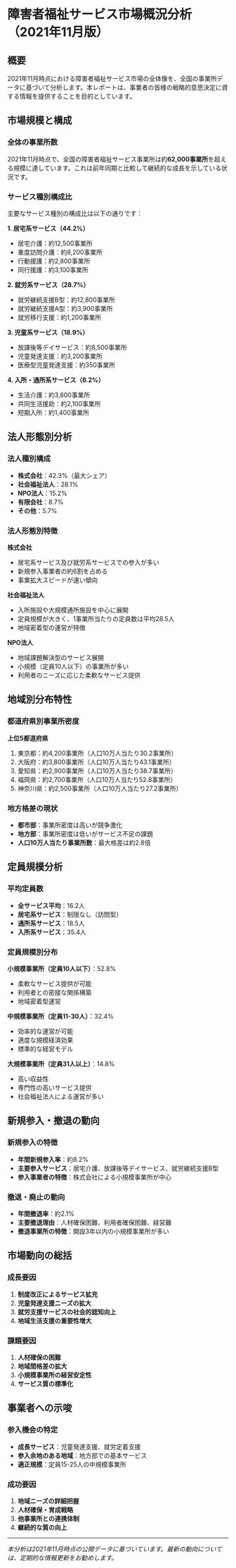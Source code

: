 # 障害者福祉サービス市場概況分析（2021年11月版）

## 概要

2021年11月時点における障害者福祉サービス市場の全体像を、全国の事業所データに基づいて分析します。本レポートは、事業者の皆様の戦略的意思決定に資する情報を提供することを目的としています。

## 市場規模と構成

### 全体の事業所数
2021年11月時点で、全国の障害者福祉サービス事業所は約**62,000事業所**を超える規模に達しています。これは前年同期と比較して継続的な成長を示している状況です。

### サービス種別構成比

主要なサービス種別の構成比は以下の通りです：

**1. 居宅系サービス（44.2%）**
- 居宅介護：約12,500事業所
- 重度訪問介護：約8,200事業所
- 行動援護：約2,800事業所
- 同行援護：約3,100事業所

**2. 就労系サービス（28.7%）**
- 就労継続支援B型：約12,800事業所
- 就労継続支援A型：約3,900事業所
- 就労移行支援：約1,200事業所

**3. 児童系サービス（18.9%）**
- 放課後等デイサービス：約8,500事業所
- 児童発達支援：約3,200事業所
- 医療型児童発達支援：約350事業所

**4. 入所・通所系サービス（8.2%）**
- 生活介護：約3,800事業所
- 共同生活援助：約2,100事業所
- 短期入所：約1,400事業所

## 法人形態別分析

### 法人種別構成
- **株式会社**：42.3%（最大シェア）
- **社会福祉法人**：28.1%
- **NPO法人**：15.2%
- **有限会社**：8.7%
- **その他**：5.7%

### 法人形態別特徴
**株式会社**
- 居宅系サービス及び就労系サービスでの参入が多い
- 新規参入事業者の約6割を占める
- 事業拡大スピードが速い傾向

**社会福祉法人**
- 入所施設や大規模通所施設を中心に展開
- 定員規模が大きく、1事業所当たりの定員数は平均28.5人
- 地域密着型の運営が特徴

**NPO法人**
- 地域課題解決型のサービス展開
- 小規模（定員10人以下）の事業所が多い
- 利用者のニーズに応じた柔軟なサービス提供

## 地域別分布特性

### 都道府県別事業所密度
**上位5都道府県**
1. 東京都：約4,200事業所（人口10万人当たり30.2事業所）
2. 大阪府：約3,800事業所（人口10万人当たり43.1事業所）
3. 愛知県：約2,900事業所（人口10万人当たり38.7事業所）
4. 福岡県：約2,700事業所（人口10万人当たり52.8事業所）
5. 神奈川県：約2,500事業所（人口10万人当たり27.2事業所）

### 地方格差の現状
- **都市部**：事業所密度は高いが競争激化
- **地方部**：事業所密度は低いがサービス不足の課題
- **人口10万人当たり事業所数**：最大格差は約2.8倍

## 定員規模分析

### 平均定員数
- **全サービス平均**：16.2人
- **居宅系サービス**：制限なし（訪問型）
- **通所系サービス**：18.5人
- **入所系サービス**：35.4人

### 定員規模別分布
**小規模事業所（定員10人以下）**：52.8%
- 柔軟なサービス提供が可能
- 利用者との密接な関係構築
- 地域密着型運営

**中規模事業所（定員11-30人）**：32.4%
- 効率的な運営が可能
- 適度な規模経済効果
- 標準的な経営モデル

**大規模事業所（定員31人以上）**：14.8%
- 高い収益性
- 専門性の高いサービス提供
- 社会福祉法人による運営が多い

## 新規参入・撤退の動向

### 新規参入の特徴
- **年間新規参入率**：約8.2%
- **主要参入サービス**：居宅介護、放課後等デイサービス、就労継続支援B型
- **参入事業者の特徴**：株式会社による小規模事業所が中心

### 撤退・廃止の動向
- **年間撤退率**：約2.1%
- **主要撤退理由**：人材確保困難、利用者確保困難、経営難
- **撤退事業所の特徴**：開設3年以内の小規模事業所が多い

## 市場動向の総括

### 成長要因
1. **制度改正によるサービス拡充**
2. **児童発達支援ニーズの拡大**
3. **就労支援サービスの社会的認知向上**
4. **地域生活支援の重要性増大**

### 課題要因
1. **人材確保の困難**
2. **地域間格差の拡大**
3. **小規模事業所の経営安定性**
4. **サービス質の標準化**

## 事業者への示唆

### 参入機会の特定
- **成長サービス**：児童発達支援、就労定着支援
- **参入余地のある地域**：地方部での基本サービス
- **適正規模**：定員15-25人の中規模事業所

### 成功要因
1. **地域ニーズの詳細把握**
2. **人材確保・育成戦略**
3. **他事業所との連携体制**
4. **継続的な質の向上**

---

*本分析は2021年11月時点の公開データに基づいています。最新の動向については、定期的な情報更新をお勧めします。*